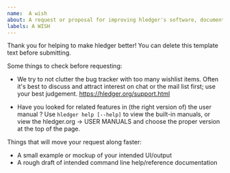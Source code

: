 ```yaml
---
name:  A wish
about: A request or proposal for improving hledger's software, documentation, marketing, usability...
labels: A WISH
---
```


Thank you for helping to make hledger better!
You can delete this template text before submitting.

Some things to check before requesting:

- We try to not clutter the bug tracker with too many wishlist items.
  Often it's best to discuss and attract interest on chat or the mail list first;
  use your best judgement. https://hledger.org/support.html

- Have you looked for related features in (the right version of) the user manual ? 
  Use `hledger help [--help]` to view the built-in manuals,
  or view the hledger.org -> USER MANUALS and choose the proper version
  at the top of the page.

Things that will move your request along faster:

- A small example or mockup of your intended UI/output
- A rough draft of intended command line help/reference documentation
